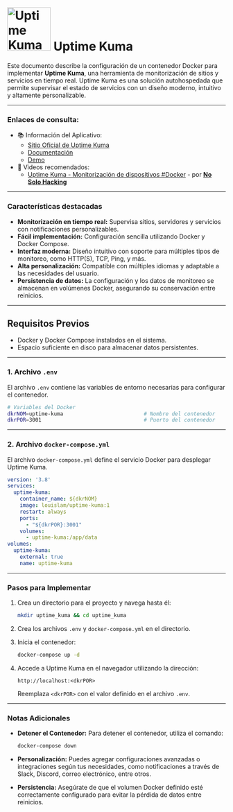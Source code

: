 # <img src="https://uptime.kuma.pet/img/icon.svg" alt="Uptime Kuma Logo" width="100"/> Uptime Kuma

Este documento describe la configuración de un contenedor Docker para implementar **Uptime Kuma**, una herramienta de monitorización de sitios y servicios en tiempo real. Uptime Kuma es una solución autohospedada que permite supervisar el estado de servicios con un diseño moderno, intuitivo y altamente personalizable.

---

### Enlaces de consulta:
- 📚 Información del Aplicativo:
  - [Sitio Oficial de Uptime Kuma](https://uptime.kuma.pet/)
  - [Documentación](https://github.com/louislam/uptime-kuma/wiki)
  - [Demo](https://demo.kuma.pet/start-demo)
- 🎥 Videos recomendados:
  - [Uptime Kuma - Monitorización de dispositivos #Docker](https://www.youtube.com/watch?v=2dsOiz8Seoc) - por [**No Solo Hacking**](https://www.youtube.com/@NoSoloHacking)

---

### Características destacadas

- **Monitorización en tiempo real:** Supervisa sitios, servidores y servicios con notificaciones personalizables.
- **Fácil implementación:** Configuración sencilla utilizando Docker y Docker Compose.
- **Interfaz moderna:** Diseño intuitivo con soporte para múltiples tipos de monitoreo, como HTTP(S), TCP, Ping, y más.
- **Alta personalización:** Compatible con múltiples idiomas y adaptable a las necesidades del usuario.
- **Persistencia de datos:** La configuración y los datos de monitoreo se almacenan en volúmenes Docker, asegurando su conservación entre reinicios.

---

## Requisitos Previos

- Docker y Docker Compose instalados en el sistema.
- Espacio suficiente en disco para almacenar datos persistentes.

---

### 1. **Archivo `.env`**

El archivo `.env` contiene las variables de entorno necesarias para configurar el contenedor.

```bash
# Variables del Docker
dkrNOM=uptime-kuma                          # Nombre del contenedor
dkrPOR=3001                                 # Puerto del contenedor
```

---

### 2. **Archivo `docker-compose.yml`**

El archivo `docker-compose.yml` define el servicio Docker para desplegar Uptime Kuma.

```yaml
version: '3.8'
services:
  uptime-kuma:
    container_name: ${dkrNOM}
    image: louislam/uptime-kuma:1
    restart: always
    ports:
      - "${dkrPOR}:3001"
    volumes:
      - uptime-kuma:/app/data
volumes:
  uptime-kuma:
    external: true
    name: uptime-kuma
```

---

### Pasos para Implementar

1. Crea un directorio para el proyecto y navega hasta él:

   ```bash
   mkdir uptime_kuma && cd uptime_kuma
   ```

2. Crea los archivos `.env` y `docker-compose.yml` en el directorio.

3. Inicia el contenedor:

   ```bash
   docker-compose up -d
   ```

4. Accede a Uptime Kuma en el navegador utilizando la dirección:

   ```
   http://localhost:<dkrPOR>
   ```

   Reemplaza `<dkrPOR>` con el valor definido en el archivo `.env`.

---

### Notas Adicionales

- **Detener el Contenedor:**
  Para detener el contenedor, utiliza el comando:

  ```bash
  docker-compose down
  ```

- **Personalización:**
  Puedes agregar configuraciones avanzadas o integraciones según tus necesidades, como notificaciones a través de Slack, Discord, correo electrónico, entre otros.

- **Persistencia:**
  Asegúrate de que el volumen Docker definido esté correctamente configurado para evitar la pérdida de datos entre reinicios.

